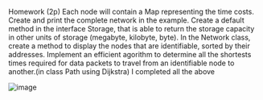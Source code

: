 Homework (2p)
Each node will contain a Map representing the time costs. Create and print the complete network in the example.
Create a default method in the interface Storage, that is able to return the storage capacity in other units of storage (megabyte, kilobyte, byte).
In the Network class, create a method to display the nodes that are identifiable, sorted by their addresses.
Implement an efficient agorithm to determine all the shortests times required for data packets to travel from an identifiable node to another.(in class Path using Dijkstra)
I completed all the above

![image](https://user-images.githubusercontent.com/79132498/158838242-c32fa3bc-d1e2-4af5-8906-0d7cf41f5540.png)
